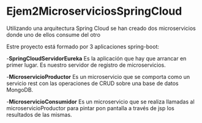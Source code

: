 # Ejem2MicroserviciosSpringCloud
Utilizando una arquitectura Spring Cloud se han creado dos microservicios donde uno de ellos consume del otro

Estre proyecto está formado por 3 aplicaciones spring-boot:

-**SpringCloudServidorEureka** Es la aplicación que hay que arrancar en primer lugar. Es nuestro servidor de registro de microservicios.

-**MicroservicioProductor** Es un microservicio que se comporta como un servicio rest con las operaciones de CRUD sobre una base de datos MongoDB.

-**MicroservicioConsumidor** Es un microservicio que se realiza llamadas al microservicioProductor para pintar pon pantalla a través de jsp los resultados de las mismas.
